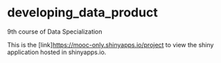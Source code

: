 # developing_data_product
9th course of Data Specialization

This is the [link]<https://mooc-only.shinyapps.io/project> to view the shiny application hosted in shinyapps.io.
